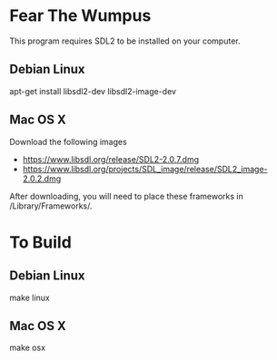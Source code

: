 # Fear The Wumpus

This program requires SDL2 to be installed on your computer.

## Debian Linux

apt-get install libsdl2-dev libsdl2-image-dev

## Mac OS X

Download the following images
* https://www.libsdl.org/release/SDL2-2.0.7.dmg
* https://www.libsdl.org/projects/SDL_image/release/SDL2_image-2.0.2.dmg

After downloading, you will need to place these frameworks in /Library/Frameworks/.

# To Build

## Debian Linux

make linux

## Mac OS X

make osx

